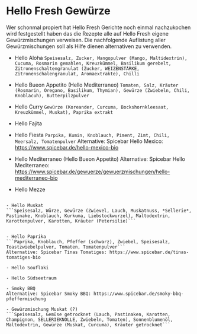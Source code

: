 # Hello Fresh Gewürze

Wer schonmal propiert hat Hello Fresh Gerichte noch einmal nachzukochen wird festgestellt haben das die Rezepte alle auf Hello Fresh eigene Gewürzmischungen verweisen.
Die nachfolgende Auflistung aller Gewürzmischungen soll als Hilfe dienen alternativen zu verwenden.

- Hello Aloha
```Speisesalz, Zucker, Mangopulver (Mango, Maltidextrin), Cucuma, Rosmarin gemahlen, Kreuzkümmel, Basilikum gerebelt, Zitronenschaltengranulat (Zucker, WEIZENSTÄRKE, Zitronenschalengranulat, Aromaextrakte), Chilli```

- Hello Bueon Appetito (Hello Mediterraneo)
```Tomaten, Salz, Kräuter (Rosmarin, Oregano, Basilikum, Thymian), Gewürze (Zwiebeln, Chili, Knoblacuh), Butterpilzpulver```

- Hello Curry
```Gewürze (Koreander, Curcuma, Bockshornkleesaat, Kreuzkümmel, Muskat), Paprika extrakt```

- Hello Fajita

- Hello Fiesta
```Parpika, Kumin, Knoblauch, Piment, Zimt, Chili, Meersalz, Tomatenpulver```
Alternative: Spicebar Hello Mexico: https://www.spicebar.de/hello-mexico-bio

- Hello Mediterraneo (Hello Bueon Appetito)
Alternative: Spicebar Hello Mediterraneo: https://www.spicebar.de/gewuerze/gewuerzmischungen/hello-mediterraneo-bio

- Hello Mezze
```Tomatengranulat, Knoblauchgranulat, Kreuzkümmel, Chili

- Hello Muskat
```Speisesalz, Würze, Gewürze (Zwievel, Lauch, Muskatnuss, *Sellerie*, Pastinake, Knoblauch, Kurkuma, Liebstockwurzel), Maltodextrin, Karottenpulver, Karotten, Kräuter (Petersilie)```


- Hello Paprika
```Paprika, Knoblauch, Pfeffer (schwarz), Zwiebel, Speisesalz, Toastzwiebelpulver, Tomaten, Tomatenpulver```
Alternative: Spicebar Tinas Tomatiges: https://www.spicebar.de/tinas-tomatiges-bio

- Hello Souflaki

- Hello Südseetraum

- Smoky BBQ
Alternative: Spicebar Smoky BBQ: https://www.spicebar.de/smoky-bbq-pfeffermischung

- Gewürzmischung Muskat (?)
```Speisesalz, Gemüse getrocknet (Lauch, Pastinaken, Karotten, Champignon, SELLERIEKNOLLE, Zwiebeln, Tomaten), Sonnenblumenöl, Maltodextrin, Gewürze (Muskat, Curcuma), Kräuter getrocknet```
